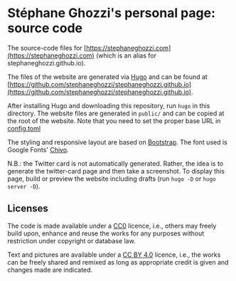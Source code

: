 # Stéphane Ghozzi's personal page: source code

The source-code files for [https://stephaneghozzi.com](https://stephaneghozzi.com) (which is an alias for stephaneghozzi.github.io).

The files of the website are generated via [Hugo](https://gohugo.io) and can be found at [https://github.com/stephaneghozzi/stephaneghozzi.github.io](https://github.com/stephaneghozzi/stephaneghozzi.github.io). 

After installing Hugo and downloading this repository, run `hugo` in this directory. The website files are generated in `public/` and can be copied at the root of the website. Note that you need to set the proper base URL in [config.toml](config.toml)

The styling and responsive layout are based on [Bootstrap](https://getbootstrap.com). The font used is Google Fonts' [Chivo](https://fonts.google.com/specimen/Chivo).

N.B.: the Twitter card is not automatically generated. Rather, the idea is to generate the twitter-card page and then take a screenshot. To display this page, build or preview the website including drafts (run `hugo -D` or `hugo server -D`).

## Licenses

The code is made available under a [CC0](https://creativecommons.org/share-your-work/public-domain/cc0/) licence, i.e., others may freely build upon, enhance and reuse the works for any purposes without restriction under copyright or database law. 

Text and pictures are available under a [CC BY 4.0](https://creativecommons.org/licenses/by/4.0/) licence, i.e., the works can be freely shared and remixed as long as appropriate credit is given and changes made are indicated.